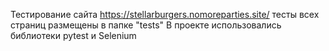 Тестирование сайта https://stellarburgers.nomoreparties.site/
тесты всех страниц размещены в папке "tests"
В проекте использовались библиотеки pytest и Selenium

